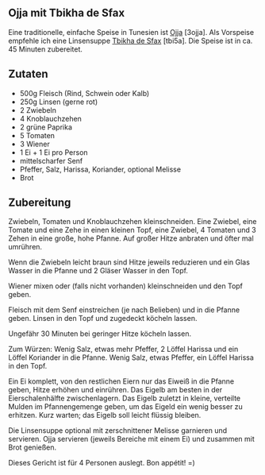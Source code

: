 ## Ojja mit Tbikha de Sfax

Eine traditionelle, einfache Speise in Tunesien ist [Ojja](http://fr.wikipedia.org/wiki/Ojja) [3ojja]. Als Vorspeise empfehle ich eine Linsensuppe [Tbikha de Sfax](http://www.coujina-tounsia.com/2012/05/tbikha-de-sfax-soupe-aux-lentilles/) [tbi5a]. Die Speise ist in ca. 45 Minuten zubereitet.

## Zutaten

* 500g Fleisch (Rind, Schwein oder Kalb)
* 250g Linsen (gerne rot)
* 2 Zwiebeln
* 4 Knoblauchzehen
* 2 grüne Paprika
* 5 Tomaten
* 3 Wiener
* 1 Ei + 1 Ei pro Person
* mittelscharfer Senf
* Pfeffer, Salz, Harissa, Koriander, optional Melisse
* Brot

## Zubereitung

Zwiebeln, Tomaten und Knoblauchzehen kleinschneiden. Eine Zwiebel, eine Tomate und eine Zehe in einen kleinen Topf, eine Zwiebel, 4 Tomaten und 3 Zehen in eine große, hohe Pfanne. Auf großer Hitze anbraten und öfter mal umrühren.

Wenn die Zwiebeln leicht braun sind Hitze jeweils reduzieren und ein Glas Wasser in die Pfanne und 2 Gläser Wasser in den Topf.

Wiener mixen oder (falls nicht vorhanden) kleinschneiden und den Topf geben.

Fleisch mit dem Senf einstreichen (je nach Belieben) und in die Pfanne geben. Linsen in den Topf und zugedeckt köcheln lassen.

Ungefähr 30 Minuten bei geringer Hitze köcheln lassen.

Zum Würzen: Wenig Salz, etwas mehr Pfeffer, 2 Löffel Harissa und ein Löffel Koriander in die Pfanne. Wenig Salz, etwas Pfeffer, ein Löffel Harissa in den Topf.

Ein Ei komplett, von den restlichen Eiern nur das Eiweiß in die Pfanne geben, Hitze erhöhen und einrühren. Das Eigelb am besten in der Eierschalenhälfte zwischenlagern. Das Eigelb zuletzt in kleine, verteilte Mulden im Pfannengemenge geben, um das Eigeld ein wenig besser zu erhitzen. Kurz warten; das Eigelb soll leicht flüssig bleiben.

Die Linsensuppe optional mit zerschnittener Melisse garnieren und servieren. Ojja servieren (jeweils Bereiche mit einem Ei) und zusammen mit Brot genießen.

Dieses Gericht ist für 4 Personen auslegt. Bon appétit! =)

